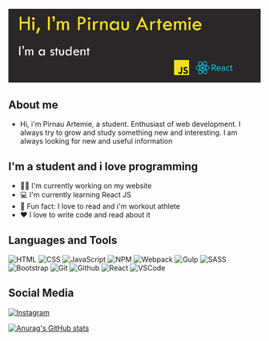 ![Header](https://github.com/ArtemiePirnau/ArtemiePirnau/blob/main/banner.jpg)
## About me
- Hi, i'm Pirnau Artemie, a student. Enthusiast of web development. I always try to grow and study something new and interesting. 
I am always looking for new and useful information
## I'm a student and i love programming
- :man_technologist: I'm currently working on my website
- :computer: I'm currently learning React JS
- :stars: Fun fact: I love to read and i'm workout athlete
- :hearts: I love to write code and read about it
## Languages and Tools
![HTML](https://img.shields.io/badge/-HTML-e54c21?logo=HTML5&logoColor=white)
![CSS](https://img.shields.io/badge/-CSS-264de4?logo=CSS3&logoColor=white)
![JavaScript](https://img.shields.io/badge/-JavaScript-f7e018?logo=JavaScript&logoColor=white)
![NPM](https://img.shields.io/badge/-NPM-cb3837?logo=npm&logoColor=white)
![Webpack](https://img.shields.io/badge/-Webpack-8ed5fa?logo=webpack&logoColor=white)
![Gulp](https://img.shields.io/badge/-Gulp-eb4a4b?logo=gulp&logoColor=white)
![SASS](https://img.shields.io/badge/-SASS/SCSS-ce679a?logo=sass&logoColor=white)
![Bootstrap](https://img.shields.io/badge/-Bootstrap-8412fc?logo=bootstrap&logoColor=white)
![Git](https://img.shields.io/badge/-Git-f05030?logo=git&logoColor=white)
![Github](https://img.shields.io/badge/-Github-14191e?logo=github&logoColor=white)
![React](https://img.shields.io/badge/-ReactJs-61DAFB?logo=react&logoColor=white)
![VSCode](https://img.shields.io/badge/-VSCode-f05030?logo=vscode&logoColor=white)
## Social Media
[![Instagram](https://upload.wikimedia.org/wikipedia/commons/thumb/e/e7/Instagram_logo_2016.svg/40px-Instagram_logo_2016.svg.png)](https://www.instagram.com/artemie.js/)

[![Anurag's GitHub stats](https://github-readme-stats.vercel.app/api?username=ArtemiePirnau&show_icons=true&theme=dracula)](https://github.com/anuraghazra/github-readme-stats)
